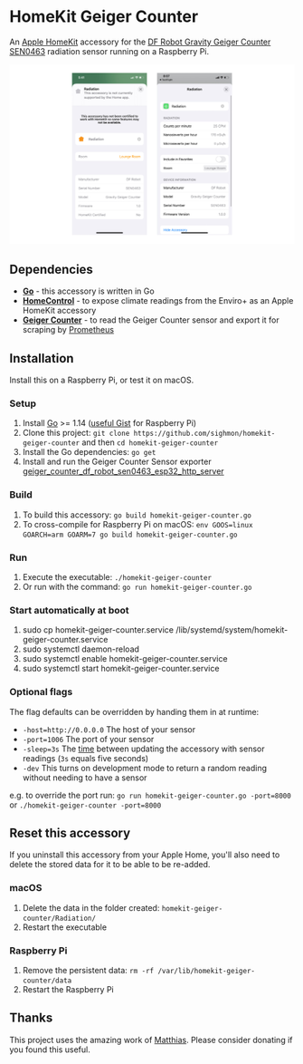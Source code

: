 # HomeKit Geiger Counter

An [Apple HomeKit](https://developer.apple.com/homekit/) accessory for the [DF Robot Gravity Geiger Counter SEN0463](https://www.dfrobot.com/product-2547.html) radiation sensor running on a Raspberry Pi.

![The accessory added to iOS](_images/homekit-geiger-counter.jpg)

## Dependencies

* [**Go**](http://golang.org/doc/install) - this accessory is written in Go
* [**HomeControl**](https://github.com/brutella/hc) - to expose climate readings from the Enviro+ as an Apple HomeKit accessory
* [**Geiger Counter**](https://github.com/sighmon/geiger_counter_df_robot_sen0463_esp32_http_server) - to read the Geiger Counter sensor and export it for scraping by [Prometheus](https://prometheus.io)

## Installation

Install this on a Raspberry Pi, or test it on macOS.

### Setup

1. Install [Go](http://golang.org/doc/install) >= 1.14 ([useful Gist](https://gist.github.com/pcgeek86/0206d688e6760fe4504ba405024e887c) for Raspberry Pi)
1. Clone this project: `git clone https://github.com/sighmon/homekit-geiger-counter` and then `cd homekit-geiger-counter`
1. Install the Go dependencies: `go get`
1. Install and run the Geiger Counter Sensor exporter [geiger_counter_df_robot_sen0463_esp32_http_server](https://github.com/sighmon/geiger_counter_df_robot_sen0463_esp32_http_server)

### Build

1. To build this accessory: `go build homekit-geiger-counter.go`
1. To cross-compile for Raspberry Pi on macOS: `env GOOS=linux GOARCH=arm GOARM=7 go build homekit-geiger-counter.go`

### Run

1. Execute the executable: `./homekit-geiger-counter`
1. Or run with the command: `go run homekit-geiger-counter.go`

### Start automatically at boot

1. sudo cp homekit-geiger-counter.service /lib/systemd/system/homekit-geiger-counter.service
2. sudo systemctl daemon-reload
3. sudo systemctl enable homekit-geiger-counter.service
4. sudo systemctl start homekit-geiger-counter.service

### Optional flags

The flag defaults can be overridden by handing them in at runtime:

* `-host=http://0.0.0.0` The host of your sensor
* `-port=1006` The port of your sensor
* `-sleep=3s` The [time](https://golang.org/pkg/time/#ParseDuration) between updating the accessory with sensor readings (`3s` equals five seconds)
* `-dev` This turns on development mode to return a random reading without needing to have a sensor

e.g. to override the port run: `go run homekit-geiger-counter.go -port=8000` or `./homekit-geiger-counter -port=8000`

## Reset this accessory

If you uninstall this accessory from your Apple Home, you'll also need to delete the stored data for it to be able to be re-added.

### macOS

1. Delete the data in the folder created: `homekit-geiger-counter/Radiation/`
1. Restart the executable

### Raspberry Pi

1. Remove the persistent data: `rm -rf /var/lib/homekit-geiger-counter/data`
1. Restart the Raspberry Pi

## Thanks

This project uses the amazing work of [Matthias](https://github.com/brutella). Please consider donating if you found this useful.
